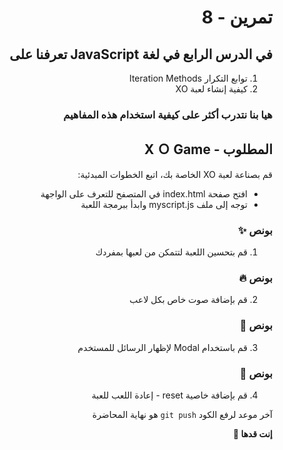 <div dir="rtl">

# تمرين - 8

## في الدرس الرابع في لغة JavaScript تعرفنا على

1. توابع التكرار Iteration Methods
2. كيفية إنشاء لعبة XO

### هيا بنا نتدرب أكثر على كيفية استخدام هذه المفاهيم

## المطلوب - X Ｏ Game

قم بصناعة لعبة XO الخاصة بك، اتبع الخطوات المبدئية: 

  - افتح صفحة index.html في المتصفح للتعرف على الواجهة
  - توجه إلى ملف myscript.js وابدأ ببرمجة اللعبة

### بونص ✨

1. قم بتحسين اللعبة لتتمكن من لعبها بمفردك

### بونص 🔥

2. قم بإضافة صوت خاص بكل لاعب

### بونص 🏅

3. قم باستخدام Modal لإظهار الرسائل للمستخدم

### بونص 👑

4. قم بإضافة خاصية reset - إعادة اللعب للعبة

آخر موعد لرفع الكود `git push` هو نهاية المحاضرة

<b>إنت قدها 💪</b>

</div>
